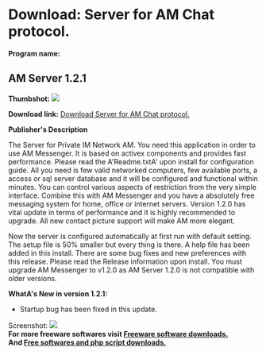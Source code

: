 # Download: Server for AM Chat protocol.

**Program name:**

## AM Server 1.2.1

  
**Thumbshot:** ![](http://www.freewarefiles.com/screenshot/amserver1_md.gif)   
  
**Download link:** [Download Server for AM Chat protocol.](http://freesoftwares.boysofts.com/AM-Server_program_43028.html)  
  


**Publisher's Description**  
  


The Server for Private IM Network AM. You need this application in order to use AM Messenger. It is based on activex components and provides fast performance. Please read the A'Readme.txtA' upon install for configuration guide. All you need is few valid networked computers, few available ports, a access or sql server database and it will be configured and functional within minutes. You can control various aspects of restriction from the very simple interface. Combine this with AM Messenger and you have a absolutely free messaging system for home, office or internet servers. Version 1.2.0 has vital update in terms of performance and it is highly recommended to upgrade. All new contact picture support will make AM more elegant. 

Now the server is configured automatically at first run with default setting. The setup file is 50% smaller but every thing is there. A help file has been added in this install. There are some bug fixes and new preferences with this release. Please read the Release information upon install. You must upgrade AM Messenger to v1.2.0 as AM Server 1.2.0 is not compatible with older versions.

**WhatA's New in version 1.2.1:**

  * Startup bug has been fixed in this update. 

  
  
Screenshot: ![](http://www.freewarefiles.com/screenshot/amserver1.gif)   
**For more freeware softwares visit [Freeware software downloads.](http://freesoftwares.boysofts.com/)**   
**And [Free softwares and php script downloads.](http://www.boysofts.com/)**
